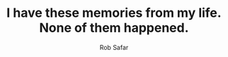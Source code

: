 ---
title:  I have these memories from my life. None of them happened.
author: Rob Safar
exturl: https://medium.com/cool-media/i-have-these-memories-from-my-life-none-of-them-happened-54cdf7a14d87
extimg: https://cdn-images-1.medium.com/max/1600/1*zxyRwDGi5h3riobgR84QFA.jpeg
tags: reports
---